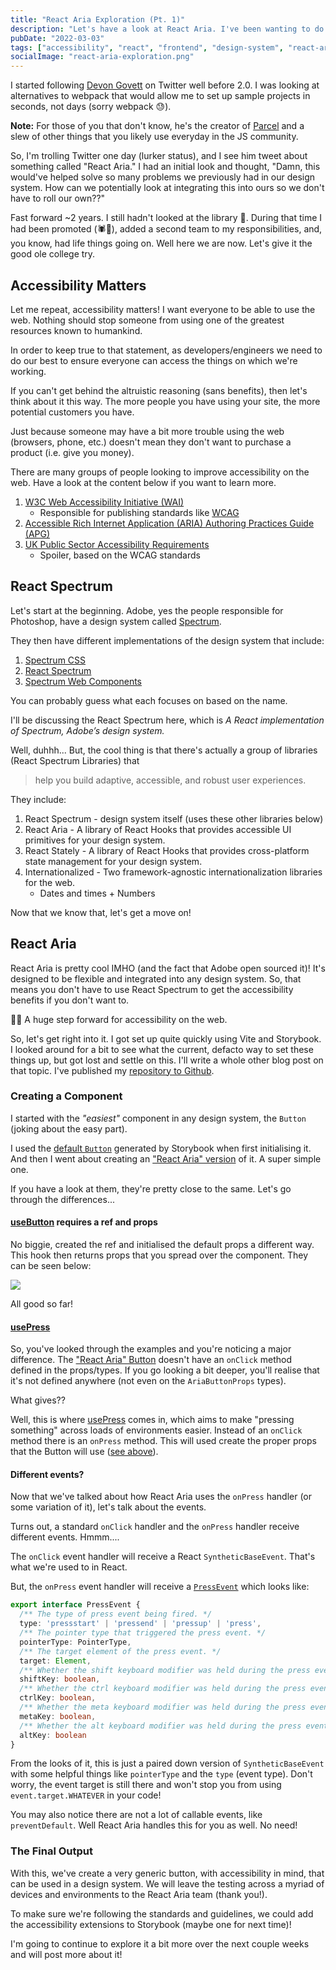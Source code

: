 ```yaml
---
title: "React Aria Exploration (Pt. 1)"
description: "Let's have a look at React Aria. I've been wanting to do this for a while..."
pubDate: "2022-03-03"
tags: ["accessibility", "react", "frontend", "design-system", "react-aria"]
socialImage: "react-aria-exploration.png"
---
```


I started following [Devon Govett](https://twitter.com/devongovett) on Twitter well before 2.0. I was looking at
alternatives to webpack that would allow me to set up sample projects in seconds, not days (sorry webpack 😓).

**Note:** For those of you that don't know, he's the creator of [Parcel](https://parceljs.org/) and a slew of other
things that you likely use everyday in the JS community.

So, I'm trolling Twitter one day (lurker status), and I see him tweet about something called "React Aria." I had an initial
look and thought, "Damn, this would've helped solve so many problems we previously had in our design system. How can
we potentially look at integrating this into ours so we don't have to roll our own??"

Fast forward ~2 years. I still hadn't looked at the library 😬. During that time I had been promoted (🕷️👨), added 
a second team to my responsibilities, and, you know, had life things going on. Well here we are now. Let's give it the 
good ole college try.

## Accessibility Matters

Let me repeat, accessibility matters! I want everyone to be able to use the web. Nothing should stop someone from using
one of the greatest resources known to humankind.

In order to keep true to that statement, as developers/engineers we need to do our best to ensure everyone can access
the things on which we're working.

If you can't get behind the altruistic reasoning (sans benefits), then let's think about it this way. The more people
you have using your site, the more potential customers you have.

Just because someone may have a bit more trouble using the web (browsers, phone, etc.) doesn't mean they don't want to
purchase a product (i.e. give you money).

There are many groups of people looking to improve accessibility on the web. Have a look at the content below if you
want to learn more.

1. [W3C Web Accessibility Initiative (WAI)](https://www.w3.org/WAI/)
    * Responsible for publishing standards like [WCAG](https://www.w3.org/TR/WCAG21/)
2. [Accessible Rich Internet Application (ARIA) Authoring Practices Guide (APG)](https://www.w3.org/WAI/ARIA/apg/)
3. [UK Public Sector Accessibility Requirements](https://www.gov.uk/guidance/accessibility-requirements-for-public-sector-websites-and-apps)
    * Spoiler, based on the WCAG standards

## React Spectrum

Let's start at the beginning. Adobe, yes the people responsible for Photoshop, have a design system called [Spectrum][spectrum].

They then have different implementations of the design system that include:

1. [Spectrum CSS](https://opensource.adobe.com/spectrum-css/)
2. [React Spectrum][react-spectrum]
3. [Spectrum Web Components](https://opensource.adobe.com/spectrum-web-components/)

You can probably guess what each focuses on based on the name. 

I'll be discussing the React Spectrum here, which is _A React implementation of Spectrum, Adobe’s design system._

Well, duhhh... But, the cool thing is that there's actually a group of libraries (React Spectrum Libraries) that

>help you build adaptive, accessible, and robust user experiences.

They include:

1. React Spectrum - design system itself (uses these other libraries below)
2. React Aria - A library of React Hooks that provides accessible UI primitives for your design system.
3. React Stately - A library of React Hooks that provides cross-platform state management for your design system.
4. Internationalized - Two framework-agnostic internationalization libraries for the web.
   * Dates and times + Numbers

Now that we know that, let's get a move on!

## React Aria

React Aria is pretty cool IMHO (and the fact that Adobe open sourced it)! It's designed to be flexible and integrated into any
design system. So, that means you don't have to use React Spectrum to get the accessibility benefits if you don't want
to. 

🙌🏻 A huge step forward for accessibility on the web.

So, let's get right into it. I got set up quite quickly using Vite and Storybook. I looked around for a bit to see what
the current, defacto way to set these things up, but got lost and settle on this. I'll write a whole other blog post on
that topic. I've published my [repository to Github][playground].

### Creating a Component

I started with the _"easiest"_ component in any design system, the `Button` (joking about the easy part).

I used the [default `Button`](https://github.com/vernak2539/react-component-playground/blob/main/src/components/Button/standard.tsx) 
generated by Storybook when first initialising it. And then I went about creating an ["React Aria" version][react-aria-btn]
of it. A super simple one.

If you have a look at them, they're pretty close to the same. Let's go through the differences...

#### [useButton](https://react-spectrum.adobe.com/react-aria/useButton.html) requires a ref and props

No biggie, created the ref and initialised the default props a different way. This hook then returns props that you spread
over the component. They can be seen below:

![](/post_images/react-aria-exploration/usebutton-props.png)

All good so far!

#### [usePress][react-aria-use-press]

So, you've looked through the examples and you're noticing a major difference. The ["React Aria" Button][react-aria-btn]
doesn't have an `onClick` method defined in the props/types. If you go looking a bit deeper, you'll realise that it's 
not defined anywhere (not even on the `AriaButtonProps` types).

What gives??

Well, this is where [usePress][react-aria-use-press] comes in, which aims to make "pressing something" across loads of 
environments easier. Instead of an `onClick` method there is an `onPress` method. This will used create the proper props 
that the Button will use ([see above](#usebutton-requires-a-ref-and-props)).

#### Different events?

Now that we've talked about how React Aria uses the `onPress` handler (or some variation of it), let's talk about the events.

Turns out, a standard `onClick` handler and the `onPress` handler receive different events. Hmmm....

The `onClick` event handler will receive a React `SyntheticBaseEvent`. That's what we're used to in React. 

But, the `onPress` event handler will receive a [`PressEvent`](https://github.com/adobe/react-spectrum/blob/main/packages/%40react-types/shared/src/events.d.ts#L33-L48) which looks like:

```typescript
export interface PressEvent {
  /** The type of press event being fired. */
  type: 'pressstart' | 'pressend' | 'pressup' | 'press',
  /** The pointer type that triggered the press event. */
  pointerType: PointerType,
  /** The target element of the press event. */
  target: Element,
  /** Whether the shift keyboard modifier was held during the press event. */
  shiftKey: boolean,
  /** Whether the ctrl keyboard modifier was held during the press event. */
  ctrlKey: boolean,
  /** Whether the meta keyboard modifier was held during the press event. */
  metaKey: boolean,
  /** Whether the alt keyboard modifier was held during the press event. */
  altKey: boolean
}
```

From the looks of it, this is just a paired down version of `SyntheticBaseEvent` with some helpful things like `pointerType`
and the `type` (event type). Don't worry, the event target is still there and won't stop you from using `event.target.WHATEVER`
in your code!

You may also notice there are not a lot of callable events, like `preventDefault`. Well React Aria handles this for you
as well. No need!

### The Final Output

With this, we've create a very generic button, with accessibility in mind, that can be used in a design system. We
will leave the testing across a myriad of devices and environments to the React Aria team (thank you!).

To make sure we're following the standards and guidelines, we could add the accessibility extensions to Storybook 
(maybe one for next time)!

I'm going to continue to explore it a bit more over the next couple weeks and will post more about it!

[spectrum]: https://spectrum.adobe.com/
[react-spectrum]: https://react-spectrum.adobe.com/index.html
[react-aria]: https://react-spectrum.adobe.com/react-aria/index.html
[react-aria-btn]: https://github.com/vernak2539/react-component-playground/blob/main/src/components/Button/aria.tsx
[react-aria-use-press]: https://react-spectrum.adobe.com/react-aria/usePress.html
[playground]: https://github.com/vernak2539/react-component-playground
